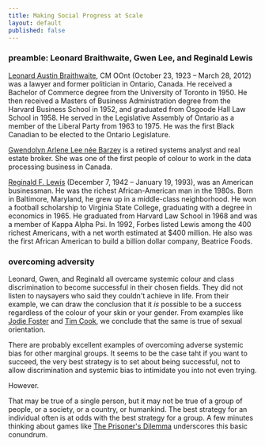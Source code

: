 ```yaml
---
title: Making Social Progress at Scale
layout: default
published: false
---
```


### preamble: Leonard Braithwaite, Gwen Lee, and Reginald Lewis

[Leonard Austin Braithwaite][1], CM OOnt (October 23, 1923 – March 28, 2012) was a lawyer and former politician in Ontario, Canada. He received a Bachelor of Commerce degree from the University of Toronto in 1950. He then received a Masters of Business Administration degree from the Harvard Business School in 1952, and graduated from Osgoode Hall Law School in 1958. He served in the Legislative Assembly of Ontario as a member of the Liberal Party from 1963 to 1975. He was the first Black Canadian to be elected to the Ontario Legislature.

[1]: https://en.wikipedia.org/wiki/Leonard_Braithwaite

[Gwendolyn Arlene Lee née Barzey][2] is a retired systems analyst and real estate broker. She was one of the first people of colour to work in the data processing business in Canada.

[2]: http://braythwayt.com/posterous/2012/03/29/a-womans-story.html "A Woman's Story"

[Reginald F. Lewis][3] (December 7, 1942 – January 19, 1993), was an American businessman. He was the richest African-American man in the 1980s. Born in Baltimore, Maryland, he grew up in a middle-class neighborhood. He won a football scholarship to Virginia State College, graduating with a degree in economics in 1965. He graduated from Harvard Law School in 1968 and was a member of Kappa Alpha Psi. In 1992, Forbes listed Lewis among the 400 richest Americans, with a net worth estimated at $400 million. He also was the first African American to build a billion dollar company, Beatrice Foods.

[3]: https://en.wikipedia.org/wiki/Reginald_Lewis

### overcoming adversity

Leonard, Gwen, and Reginald all overcame systemic colour and class discrimination to become successful in their chosen fields. They did not listen to naysayers who said they couldn't achieve in life. From their example, we can draw the conclusion that it *is* possible to be a success regardless of the colour of your skin or your gender. From examples like [Jodie Foster][5] and [Tim Cook][4], we conclude that the same is true of sexual orientation.

[4]: https://en.wikipedia.org/wiki/Tim_Cook
[5]: https://en.wikipedia.org/wiki/Jodie_Foster

There are probably excellent examples of overcoming adverse systemic bias for other marginal groups. It seems to be the case taht if you want to succeed, the very best strategy is to set about being successful, not to allow discrimination and systemic bias to intimidate you into not even trying.

However.

That may be true of a single person, but it may not be true of a group of people, or a society, or a country, or humankind. The best strategy for an individual often is at odds with the best strategy for a group. A few minutes thinking about games like [The Prisoner's Dilemma] underscores this basic conundrum.

[The Prisoner's Dilemma]: https://en.wikipedia.org/wiki/Prisoner%27s_dilemma

